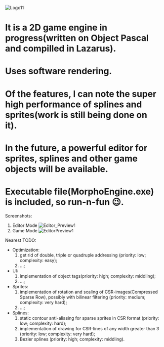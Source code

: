![Logo11](https://user-images.githubusercontent.com/51221856/176084166-de159cc9-3d2e-4ac3-9639-304e62bf8704.png)

# It is a 2D game engine in progress(written on Object Pascal and compilled in Lazarus). 
# Uses software rendering. 
# Of the features, I can note the super high performance of splines and sprites(work is still being done on it). 
# In the future, a powerful editor for sprites, splines and other game objects will be available.
# Executable file(MorphoEngine.exe) is included, so run-n-fun 😉. 

Screenshots:
   1. Editor Mode
![Editor_Preview1](https://user-images.githubusercontent.com/51221856/176047575-8e07de12-8bfe-4a2f-b57c-303e02846766.png)
   2. Game Mode
![EditorPreview1](https://user-images.githubusercontent.com/51221856/160922932-8df2367c-f756-4325-b07f-177e94b40ec3.png)

Nearest TODO:
  - Optimization:
    1. get rid of double, triple or quadruple addressing (priority: low; complexity: easy);
    2. ...;
  - UI:
    1. implementation of object tags(priority: high; complexity: middling);
    2. ...;
  - Sprites:
    1. implementation of rotation and scaling of CSR-images(Compressed Sparse Row), possibly with bilinear filtering (priority: medium; complexity: very hard);
    2. ...;
  - Splines:
    1. static contour anti-aliasing for sparse sprites in CSR format (priority: low; complexity: hard);
    2. implementation of drawing for CSR-lines of any width greater than 3 (priority: low; complexity: very hard);
    3. Bezier splines (priority: high; complexity: middling).
